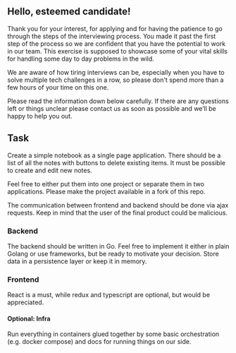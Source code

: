 ## Hello, esteemed candidate!

Thank you for your interest, for applying and for having the patience to go through the steps of the interviewing process. 
You made it past the first step of the process so we are confident that you have the potential to work in our team. 
This exercise is supposed to showcase some of your vital skills for handling some day to day problems in the wild.

We are aware of how tiring interviews can be, especially when you have to solve multiple tech challenges in a row, 
so please don't spend more than a few hours of your time on this one. 

Please read the information down below carefully. If there are any questions left or things unclear please contact us as soon as possible and we’ll
be happy to help you out.

## Task

Create a simple notebook as a single page application. 
There should be a list of all the notes with buttons to delete existing items. It must be possible to
create and edit new notes.

Feel free to either put them into one project or separate them in two applications. 
Please make the project available in a fork of this repo.

The communication between frontend and backend should be done via ajax requests.
Keep in mind that the user of the final product could be malicious.

### Backend
The backend should be written in Go. Feel free to implement it either in plain Golang or
use frameworks, but be ready to motivate your decision. 
Store data in a persistence layer or keep it in memory.

### Frontend
React is a must, while redux and typescript are optional, but would be appreciated.

#### Optional: Infra
Run everything in containers glued together by some basic orchestration (e.g. docker compose) and docs for running things on our side.
